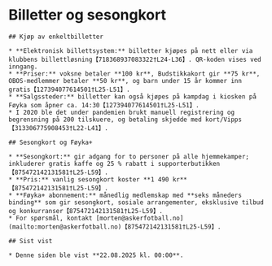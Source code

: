 # Billetter og sesongkort

    ## Kjøp av enkeltbilletter

    * **Elektronisk billettsystem:** billetter kjøpes på nett eller via klubbens billettløsning【718368937083322†L24-L36】. QR‑koden vises ved inngang.
    * **Priser:** voksne betaler **100 kr**, Budstikkakort gir **75 kr**, OBOS‑medlemmer betaler **50 kr**, og barn under 15 år kommer inn gratis【127394077614501†L25-L51】.
    * **Salgssteder:** billetter kan også kjøpes på kampdag i kiosken på Føyka som åpner ca. 14:30【127394077614501†L25-L51】.
    * I 2020 ble det under pandemien brukt manuell registrering og begrensning på 200 tilskuere, og betaling skjedde med kort/Vipps【313306775908453†L22-L41】.

    ## Sesongkort og Føyka+

    * **Sesongkort:** gir adgang for to personer på alle hjemmekamper; inkluderer gratis kaffe og 25 % rabatt i supporterbutikken【875472142131581†L25-L59】.
    * **Pris:** vanlig sesongkort koster **1 490 kr**【875472142131581†L25-L59】.
    * **Føyka+ abonnement:** månedlig medlemskap med **seks måneders binding** som gir sesongkort, sosiale arrangementer, eksklusive tilbud og konkurranser【875472142131581†L25-L59】.
    * For spørsmål, kontakt [morten@askerfotball.no](mailto:morten@askerfotball.no)【875472142131581†L25-L59】.

    ## Sist vist

    * Denne siden ble vist **22.08.2025 kl. 00:00**.